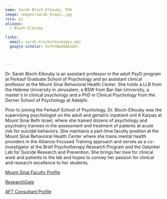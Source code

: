 ```yaml
---
name: Sarah Bloch-Elkouby, PhD
image: images/sarah_biopic.jpg
role: pi
aliases:
  - Bloch-Elkouby

links:
  email: sarah.blochelkouby@yu.edu
  google-scholar: OzYhYBwAAAAJ&hl



---
```




Dr. Sarah Bloch-Elkouby is an assistant professor in the adult PsyD program at Ferkauf Graduate School of Psychology and an assistant clinical professor at the Mount Sinai Behavioral Health Center. She holds a LLB from the Hebrew University in Jerusalem, a BSW from Bar-Ilan University, a master's in clinical psychology and a PhD in Clinical Psychology from the Derner School of Psychology at Adelphi.  

Prior to joining the Ferkauf School of Psychology, Dr. Bloch-Elkouby was the supervising psychologist on the adult and geriatric inpatient unit 6 Karpas at Mount Sinai Beth Israel, where she trained dozens of psychology and psychiatry trainees in the assessment and treatment of patients at acute risk for suicidal behaviors. She maintains a part-time faculty position at the Mount Sinai Behavioral Health Center where she trains mental health providers in the Alliance-Focused Training approach and serves as a co-investigator at the Brief Psychotherapy Research Program and the Galynker Lab for Suicide Research and Prevention. She brings her love for clinical work and patients to the lab and hopes to convey her passion for clinical and research excellence to her students.

[Mount Sinai Faculty Profile](https://profiles.mountsinai.org/sarah-bloch-elkouby)


[ResearchGate](https://www.researchgate.net/profile/Sarah-Bloch-Elkouby)


[AFT Consultant Profile](https://www.therapeutic-alliance.org/about-us.html)


